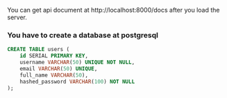 You can get api document at http://localhost:8000/docs after you load the server.


### You have to create a database at postgresql

```SQL
CREATE TABLE users (
    id SERIAL PRIMARY KEY,  
    username VARCHAR(50) UNIQUE NOT NULL,
    email VARCHAR(50) UNIQUE,
    full_name VARCHAR(50),
    hashed_password VARCHAR(100) NOT NULL 
);


